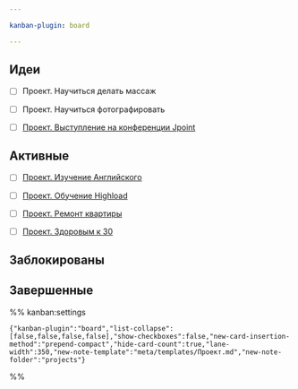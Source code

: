 ```yaml
---

kanban-plugin: board

---
```


## Идеи

- [ ] Проект. Научиться делать массаж
- [ ] Проект. Научиться фотографировать
- [ ] [Проект. Выступление на конференции Jpoint](Проект.%20Выступление%20на%20конференции%20Jpoint.md)


## Активные

- [ ] [Проект. Изучение Английского](Проект.%20Изучение%20Английского.md)
- [ ] [Проект. Обучение Highload](Проект.%20Обучение%20Highload.md)
- [ ] [Проект. Ремонт квартиры](Проект.%20Ремонт%20квартиры.md)
- [ ] [Проект. Здоровым к 30](Проект.%20Здоровым%20к%2030.md)


## Заблокированы



## Завершенные





%% kanban:settings
```
{"kanban-plugin":"board","list-collapse":[false,false,false,false],"show-checkboxes":false,"new-card-insertion-method":"prepend-compact","hide-card-count":true,"lane-width":350,"new-note-template":"meta/templates/Проект.md","new-note-folder":"projects"}
```
%%